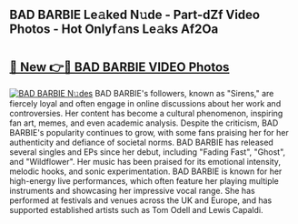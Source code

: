 ## BAD BARBIE Le𝚊ked N𝚞de - Part-dZf Video Photos - Hot Onlyf𝚊ns Le𝚊ks Af2Oa

# <h2><a href="http://ab43002.deff.icu/?id=BAD+BARBIE">🔗 New 👉🔴 BAD BARBIE VIDEO Photos</a></h2>

[![BAD BARBIE N𝚞des](https://i.imgur.com/rIISA9y.gif)](http://ab43002.deff.icu/?id=BAD+BARBIE)
BAD BARBIE's followers, known as "Sirens," are fiercely loyal and often engage in online discussions about her work and controversies. Her content has become a cultural phenomenon, inspiring fan art, memes, and even academic analysis. Despite the criticism, BAD BARBIE's popularity continues to grow, with some fans praising her for her authenticity and defiance of societal norms. BAD BARBIE has released several singles and EPs since her debut, including "Fading Fast", "Ghost", and "Wildflower". Her music has been praised for its emotional intensity, melodic hooks, and sonic experimentation. BAD BARBIE is known for her high-energy live performances, which often feature her playing multiple instruments and showcasing her impressive vocal range. She has performed at festivals and venues across the UK and Europe, and has supported established artists such as Tom Odell and Lewis Capaldi.

